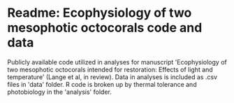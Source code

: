 # Readme: Ecophysiology of two mesophotic octocorals code and data
Publicly available code utilized in analyses for manuscript 'Ecophysiology of two mesophotic octocorals intended for restoration: Effects of light and temperature' (Lange et al, in review). Data in analyses is included as .csv files in 'data' folder. R code is broken up by thermal tolerance and photobiology in the 'analysis' folder.
